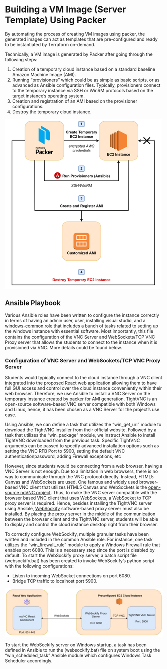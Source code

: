 # Building a VM Image (Server Template) Using Packer

By automating the process of creating VM images using packer, the generated images can act as templates that are pre-configured and ready to be instantiated by Terraform on-demand.

Technically, a VM image is generated by Packer after going through the following steps:

1. Creation of a temporary cloud instance based on a standard baseline Amazon Machine Image (AMI).
2. Running “provisioners” which could be as simple as basic scripts, or as advanced as Ansible configuration files. Typically, provisioners connect to the temporary instance via SSH or WinRM protocols based on the target instance’s operating system.
3. Creation and registration of an AMI based on the provisioner configurations.
4. Destroy the temporary cloud instance.

![Flow of execturing packer template files.](https://github.com/zSorour/Examatic/blob/master/images/Flow%20of%20Executing%20Packer%20Template%20Files.png?raw=true 'Flow of execturing packer template files.')

## Ansible Playbook

Various Ansible roles have been written to configure the instance correctly in terms of having an admin user, user, installing visual studio, and a [windows-common role](https://github.com/zSorour/Examatic/blob/master/packer-windows-vs-template/ansible/roles/windows-common/tasks/main.yml) that includes a bunch of tasks related to setting up the windows instance with essential software. Most importantly, this file contains the configuration of the VNC Server and WebSockets/TCP VNC Proxy server that allows the students to connect to the instance when it is provisioned via VNC. More details could be found below.

### Configuration of VNC Server and WebSockets/TCP VNC Proxy Server

Students would typically connect to the cloud instance through a VNC client integrated into the proposed React web application allowing them to have full GUI access and control over the cloud instance conveniently within their web browser. Therefore, we use Ansible to install a VNC Server on the temporary instance created by packer for AMI generation. TightVNC is an open-source software-based VNC server compatible with both Windows and Linux, hence, it has been chosen as a VNC Server for the project’s use case.

Using Ansible, we can define a task that utilizes the “win_get_url” module to download the TightVNC installer from their official website. Followed by a task that utilizes the “win_package” module, we instruct Ansible to install TightVNC downloaded from the previous task. Specific TightVNC arguments can be passed to specify advanced installation options such as setting the VNC RFB Port to 5900, setting the default VNC authenticationpassword, adding Firewall exceptions, etc

However, since students would be connecting from a web browser, having a VNC Server is not enough. Due to a limitation in web browsers, there is no way to communicate through the VNC protocol directly. Instead, HTML5 Canvas and WebSockets are used. One famous and widely used browser-based VNC client that utilizes HTML5 Canvas and WebSockets is the [open-source noVNC project](https://github.com/novnc/noVNC). Thus, to make the VNC server compatible with the browser based VNC client that uses WebSockets, a WebSocket to TCP proxy server is required. Hence, besides installing the TightVNC server using Ansible, [WebSockify](https://github.com/novnc/websockify) software-based proxy server must also be installed. By placing the proxy server in the middle of the communication between the browser client and the TightVNC server, students will be able to display and control the cloud instance desktop right from their browser.

To correctly configure WebSockify, multiple granular tasks have been written and included in the common Ansible role. For instance, one task utilizes the “win_firewall_rule” module to apply a Windows Firewall rule that enables port 6080. This is a necessary step since the port is disabled by default. To start the WebSockify proxy server, a batch script file (websockify.bat) has been created to invoke WebSockify’s python script with the following configurations:

- Listen to incoming WebSocket connections on port 6080.
- Bridge TCP traffic to localhost port 5900.

![Using a WebSocket to TCP Proxy between a noVNC Client and a VNC Server](https://github.com/zSorour/Examatic/blob/master/images/WebSockify%20Proxy.png?raw=true 'Using a WebSocket to TCP Proxy between a noVNC Client and a VNC Server')

To start the WebSockify server on Windows startup, a task has been defined in Ansible to run the (websockify.bat) file on system boot using the “win_scheduled_task” Ansible module which configures Windows Task Scheduler accordingly.
